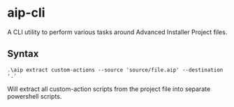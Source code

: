 # aip-cli

A CLI utility to perform various tasks around Advanced Installer Project files.

## Syntax

`.\aip extract custom-actions --source 'source/file.aip' --destination '.'`

Will extract all custom-action scripts from the project file into separate powershell scripts.
